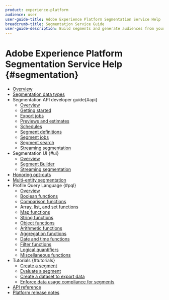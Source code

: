 ```yaml
---
product: experience-platform
audience: user
user-guide-title: Adobe Experience Platform Segmentation Service Help
breadcrumb-title: Segmentation Service Guide
user-guide-description: Build segments and generate audiences from your Real-time Customer Profile data.
---
```


# Adobe Experience Platform Segmentation Service Help {#segmentation}

- [Overview](home.md)
- [Segmentation data types](data-types.md)
- Segmentation API developer guide{#api}
  - [Overview](api/overview.md)
  - [Getting started](api/getting-started.md)
  - [Export jobs](api/export-jobs.md)
  - [Previews and estimates](api/previews-and-estimates.md)
  - [Schedules](api/schedules.md)
  - [Segment definitions](api/segment-definitions.md)
  - [Segment jobs](api/segment-jobs.md)
  - [Segment search](api/segment-search.md)
  - [Streaming segmentation](api/streaming-segmentation.md)
- Segmentation UI {#ui}
  - [Overview](ui/overview.md)
  - [Segment Builder](ui/segment-builder.md)
  - [Streaming segmentation](ui/streaming-segmentation.md)
- [Honoring opt-outs](honoring-opt-outs.md)
- [Multi-entity segmentation](multi-entity-segmentation.md)
- Profile Query Language {#pql}
  - [Overview](pql/overview.md)
  - [Boolean functions](pql/boolean-functions.md)
  - [Comparison functions](pql/comparison-functions.md)
  - [Array, list, and set functions](pql/array-functions.md)
  - [Map functions](pql/map-functions.md)
  - [String functions](pql/string-functions.md)
  - [Object functions](pql/object-functions.md)
  - [Arithmetic functions](pql/arithmetic-functions.md)
  - [Aggregation functions](pql/aggregation-functions.md)
  - [Date and time functions](pql/datetime-functions.md)
  - [Filter functions](pql/filter-functions.md)
  - [Logical quantifiers](pql/logical-quantifiers.md)
  - [Miscellaneous functions](pql/misc-functions.md)
- Tutorials {#tutorials}
  - [Create a segment](tutorials/create-a-segment.md)
  - [Evaluate a segment](tutorials/evaluate-a-segment.md)
  - [Create a dataset to export data](tutorials/create-dataset-export-segment.md)
  - [Enforce data usage compliance for segments](tutorials/governance.md)
- [API reference](https://www.adobe.io/apis/experienceplatform/home/api-reference.html#!acpdr/swagger-specs/segmentation.yaml)
- [Platform release notes](https://www.adobe.com/go/platform-release-notes-en)